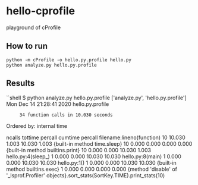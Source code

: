 # hello-cprofile
playground of cProfile

## How to run

```shell
python -m cProfile -o hello.py.profile hello.py
python analyze.py hello.py.profile
```

## Results

``shell
$ python analyze.py hello.py.profile
['analyze.py', 'hello.py.profile']
Mon Dec 14 21:28:41 2020    hello.py.profile

         34 function calls in 10.030 seconds

   Ordered by: internal time

   ncalls  tottime  percall  cumtime  percall filename:lineno(function)
       10   10.030    1.003   10.030    1.003 {built-in method time.sleep}
       10    0.000    0.000    0.000    0.000 {built-in method builtins.print}
       10    0.000    0.000   10.030    1.003 hello.py:4(sleep_)
        1    0.000    0.000   10.030   10.030 hello.py:8(main)
        1    0.000    0.000   10.030   10.030 hello.py:1(<module>)
        1    0.000    0.000   10.030   10.030 {built-in method builtins.exec}
        1    0.000    0.000    0.000    0.000 {method 'disable' of '_lsprof.Profiler' objects}.sort_stats(SortKey.TIME).print_stats(10)
```
